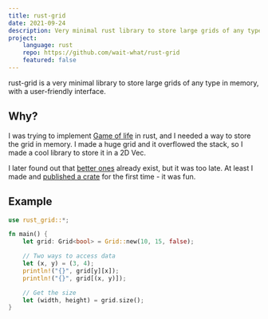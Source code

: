 ```yaml
---
title: rust-grid
date: 2021-09-24
description: Very minimal rust library to store large grids of any type in memory, with a user-friendly interface
project:
    language: rust
    repo: https://github.com/wait-what/rust-grid
    featured: false
---
```



rust-grid is a very minimal library to store large grids of any type in memory, with a user-friendly interface.

## Why?
I was trying to implement [Game of life](https://en.wikipedia.org/wiki/Conway%27s_Game_of_Life) in rust, and I needed a way to store the grid in memory. I made a huge grid and it overflowed the stack, so I made a cool library to store it in a 2D Vec.

I later found out that [better ones](https://crates.io/crates/grid) already exist, but it was too late. At least I made and [published a crate](https://crates.io/crates/rust-grid) for the first time - it was fun.

## Example
```rs
use rust_grid::*;

fn main() {
    let grid: Grid<bool> = Grid::new(10, 15, false);

    // Two ways to access data
    let (x, y) = (3, 4);
    println!("{}", grid[y][x]);
    println!("{}", grid[(x, y)]);

    // Get the size
    let (width, height) = grid.size();
}
```
